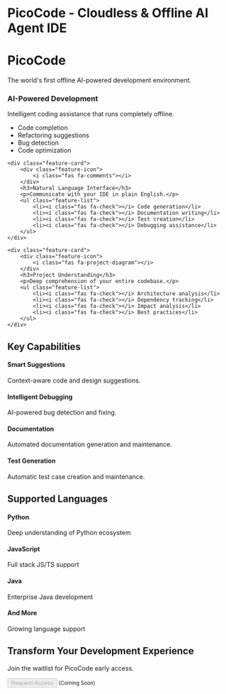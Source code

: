 # PicoCode - Cloudless & Offline AI Agent IDE

<div class="hero-section text-center mb-5">
    <h1 class="display-4 mb-4"><i class="fas fa-code"></i> PicoCode</h1>
    <p class="lead">The world's first offline AI-powered development environment.</p>
</div>

<div class="features-grid">
    <div class="feature-card">
        <div class="feature-icon">
            <i class="fas fa-magic"></i>
        </div>
        <h3>AI-Powered Development</h3>
        <p>Intelligent coding assistance that runs completely offline.</p>
        <ul class="feature-list">
            <li><i class="fas fa-check"></i> Code completion</li>
            <li><i class="fas fa-check"></i> Refactoring suggestions</li>
            <li><i class="fas fa-check"></i> Bug detection</li>
            <li><i class="fas fa-check"></i> Code optimization</li>
        </ul>
    </div>

    <div class="feature-card">
        <div class="feature-icon">
            <i class="fas fa-comments"></i>
        </div>
        <h3>Natural Language Interface</h3>
        <p>Communicate with your IDE in plain English.</p>
        <ul class="feature-list">
            <li><i class="fas fa-check"></i> Code generation</li>
            <li><i class="fas fa-check"></i> Documentation writing</li>
            <li><i class="fas fa-check"></i> Test creation</li>
            <li><i class="fas fa-check"></i> Debugging assistance</li>
        </ul>
    </div>

    <div class="feature-card">
        <div class="feature-icon">
            <i class="fas fa-project-diagram"></i>
        </div>
        <h3>Project Understanding</h3>
        <p>Deep comprehension of your entire codebase.</p>
        <ul class="feature-list">
            <li><i class="fas fa-check"></i> Architecture analysis</li>
            <li><i class="fas fa-check"></i> Dependency tracking</li>
            <li><i class="fas fa-check"></i> Impact analysis</li>
            <li><i class="fas fa-check"></i> Best practices</li>
        </ul>
    </div>
</div>

<div class="capabilities-section mt-5">
    <h2 class="text-center mb-4">Key Capabilities</h2>
    <div class="capabilities-grid">
        <div class="capability-card">
            <i class="fas fa-lightbulb"></i>
            <h4>Smart Suggestions</h4>
            <p>Context-aware code and design suggestions.</p>
        </div>
        <div class="capability-card">
            <i class="fas fa-bug"></i>
            <h4>Intelligent Debugging</h4>
            <p>AI-powered bug detection and fixing.</p>
        </div>
        <div class="capability-card">
            <i class="fas fa-book"></i>
            <h4>Documentation</h4>
            <p>Automated documentation generation and maintenance.</p>
        </div>
        <div class="capability-card">
            <i class="fas fa-vial"></i>
            <h4>Test Generation</h4>
            <p>Automatic test case creation and maintenance.</p>
        </div>
    </div>
</div>

<div class="languages-section mt-5">
    <h2 class="text-center mb-4">Supported Languages</h2>
    <div class="languages-grid">
        <div class="language-card">
            <i class="fab fa-python"></i>
            <h4>Python</h4>
            <p>Deep understanding of Python ecosystem</p>
        </div>
        <div class="language-card">
            <i class="fab fa-js"></i>
            <h4>JavaScript</h4>
            <p>Full stack JS/TS support</p>
        </div>
        <div class="language-card">
            <i class="fab fa-java"></i>
            <h4>Java</h4>
            <p>Enterprise Java development</p>
        </div>
        <div class="language-card">
            <i class="fas fa-code"></i>
            <h4>And More</h4>
            <p>Growing language support</p>
        </div>
    </div>
</div>

<div class="cta-section text-center mt-5">
    <h2 class="mb-4">Transform Your Development Experience</h2>
    <p class="lead mb-4">Join the waitlist for PicoCode early access.</p>
    <button class="btn btn-primary btn-lg" disabled>Request Access</button>
    <small class="d-block mt-2 text-muted">(Coming Soon)</small>
</div>
